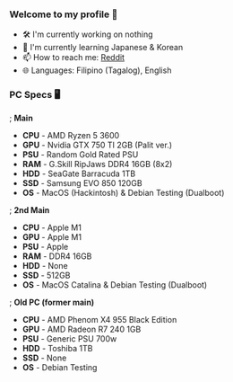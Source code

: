 <!--
**jcatrdev/jcatrdev** is a ✨ _special_ ✨ repository because its `README.md` (this file) appears on your GitHub profile.

Here are some ideas to get you started:

- 🔭 I’m currently working on ...
- 🌱 I’m currently learning ...
- 👯 I’m looking to collaborate on ...
- 🤔 I’m looking for help with ...
- 💬 Ask me about ...
- 📫 How to reach me: ...
- 😄 Pronouns: ...
- ⚡ Fun fact: ...
-->

### Welcome to my profile 👋
- 🛠️ I'm currently working on nothing
- 🌱 I'm currently learning Japanese & Korean
- 📫 How to reach me: [Reddit](https://www.reddit.com/user/jcatr_dev)
- 🌐 Languages: Filipino (Tagalog), English

### PC Specs 🖥️
; <b>Main</b>
- **CPU** - AMD Ryzen 5 3600
- **GPU** - Nvidia GTX 750 TI 2GB (Palit ver.)
- **PSU** - Random Gold Rated PSU
- **RAM** - G.Skill RipJaws DDR4 16GB (8x2)
- **HDD** - SeaGate Barracuda 1TB
- **SSD** - Samsung EVO 850 120GB
- **OS**  - MacOS (Hackintosh) & Debian Testing (Dualboot)

; <b>2nd Main</b>
- **CPU** - Apple M1
- **GPU** - Apple M1
- **PSU** - Apple
- **RAM** - DDR4 16GB
- **HDD** - None
- **SSD** - 512GB
- **OS**  - MacOS Catalina & Debian Testing (Dualboot)

; <b>Old PC (former main)</b>
- **CPU** - AMD Phenom X4 955 Black Edition
- **GPU** - AMD Radeon R7 240 1GB
- **PSU** - Generic PSU 700w
- **HDD** - Toshiba 1TB
- **SSD** - None
- **OS**  - Debian Testing
